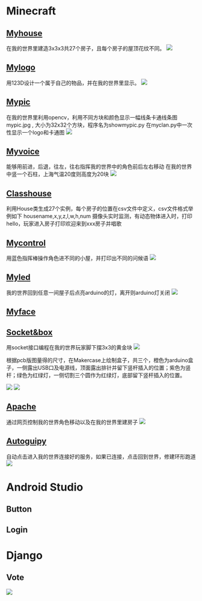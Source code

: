 # Minecraft
## [Myhouse](https://github.com/shiep18/EIS2020/blob/master/students/Jiani%20Huang/myhouse)
在我的世界里建造3x3x3共27个房子，且每个房子的屋顶花纹不同。
![](https://github.com/shiep18/EIS2020/blob/master/students/Jiani%20Huang/classhouse/house.png)
 
## [Mylogo](https://github.com/shiep18/EIS2020/blob/master/students/Jiani%20Huang/mylogo)
用123D设计一个属于自己的物品，并在我的世界里显示。
![](https://github.com/shiep18/EIS2020/blob/master/students/Jiani%20Huang/mylogo/mylogo.png) 

## [Mypic](https://github.com/shiep18/EIS2020/blob/master/students/Jiani%20Huang/mypic)
在我的世界里利用opencv，利用不同方块和颜色显示一幅线条卡通线条图mypic.jpg , 大小为32x32个方块，程序名为showmypic.py
在myclan.py中一次性显示一个logo和卡通图
![](https://github.com/shiep18/EIS2020/blob/master/students/Jiani%20Huang/mypic/myclan.png)

## [Myvoice](https://github.com/shiep18/EIS2020/blob/master/students/Jiani%20Huang/myvoice)
能够用前进，后退，往左，往右指挥我的世界中的角色前后左右移动
在我的世界中竖一个石柱，上海气温20度则高度为20块
![](https://github.com/shiep18/EIS2020/blob/master/students/Jiani%20Huang/myvoice/weather.png)

## [Classhouse](https://github.com/shiep18/EIS2020/blob/master/students/Jiani%20Huang/classhouse)
利用House类生成27个实例，每个房子的位置在csv文件中定义，csv文件格式举例如下 housename,x,y,z,l,w,h,num
摄像头实时监测，有动态物体进入时，打印hello，玩家进入房子打印欢迎来到xxx房子并唱歌

## [Mycontrol](https://github.com/shiep18/EIS2020/blob/master/students/Jiani%20Huang/mycontrol)
用蓝色指挥棒操作角色进不同的小屋，并打印出不同的问候语
![](https://github.com/shiep18/EIS2020/blob/master/students/Jiani%20Huang/mycontrol/mycontrol.gif)

## [Myled](https://github.com/shiep18/EIS2020/blob/master/students/Jiani%20Huang/myled)
我的世界回到任意一间屋子后点亮arduino的灯，离开则arduino灯关闭
![](https://github.com/shiep18/EIS2020/blob/master/students/Jiani%20Huang/myled/myled.gif)

## [Myface](https://github.com/shiep18/EIS2020/blob/master/students/Jiani%20Huang/myface)

## [Socket&box](https://github.com/shiep18/EIS2020/blob/master/students/Jiani%20Huang/socket%26box)
用socket接口编程在我的世界玩家脚下摆3x3的黄金块
![](https://github.com/shiep18/EIS2020/blob/master/students/Jiani%20Huang/socket%26box/gold.png)

根据pcb版图量得的尺寸，在Makercase上绘制盒子，共三个，橙色为arduino盒子，一侧露出USB口及电源线，顶面露出排针并留下竖杆插入的位置；紫色为竖杆；绿色为红绿灯，一侧切割三个圆作为红绿灯，底部留下竖杆插入的位置。

![](https://github.com/shiep18/EIS2020/blob/master/students/Jiani%20Huang/socket%26box/arduino%20pcb.jpg)
![](https://github.com/shiep18/EIS2020/blob/master/students/Jiani%20Huang/socket%26box/arduinobox.jpg)

## [Apache](https://github.com/shiep18/EIS2020/blob/master/students/Jiani%20Huang/apache)
通过网页控制我的世界角色移动以及在我的世界里建房子
![](https://github.com/shiep18/EIS2020/blob/master/students/Jiani%20Huang/apache/apache.gif)

## [Autoguipy](https://github.com/shiep18/EIS2020/blob/master/students/Jiani%20Huang/autoguipy)
自动点击进入我的世界连接好的服务，如果已连接，点击回到世界，修建环形跑道
![](https://github.com/shiep18/EIS2020/blob/master/students/Jiani%20Huang/autoguipy/autoguipy.gif)

# Android Studio
## Button

## Login

# Django
## Vote
![](https://github.com/shiep18/EIS2020/blob/master/students/Jiani%20Huang/django/vote/vote.gif)

